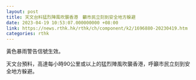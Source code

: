 ```yaml
---
layout: post
title: 天文台料猛烈陣風吹襲香港　籲市民立刻到安全地方躲避
date: 2023-04-19 10:53:07.000000000 +08:00
link: https://news.rthk.hk/rthk/ch/component/k2/1696880-20230419.htm
categories: rthk
---
```


黃色暴雨警告信號生效。

天文台預料，高達每小時90公里或以上的猛烈陣風吹襲香港，呼籲市民立刻到安全地方躲避。

